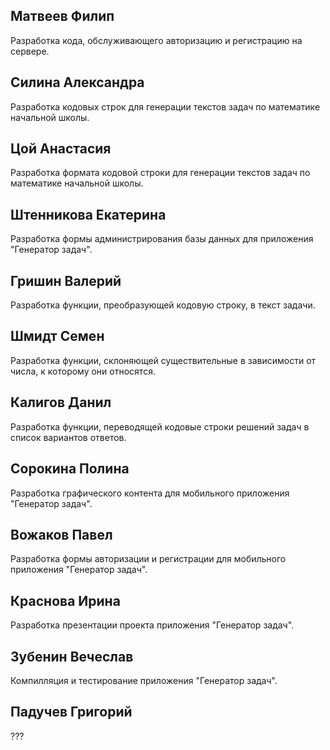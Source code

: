 <h2>Матвеев Филип</h2>
Разработка кода, обслуживающего авторизацию и регистрацию на сервере.
<h2>Силина Александра</h2>
Разработка кодовых строк для генерации текстов задач по математике начальной школы.
<h2>Цой Анастасия</h2>
Разработка формата кодовой строки для генерации текстов задач по математике начальной школы.
<h2>Штенникова Екатерина</h2>
Разработка формы администрирования базы данных для приложения "Генератор задач".
<h2>Гришин Валерий</h2>
Разработка функции, преобразующей кодовую строку, в текст задачи.
<h2>Шмидт Семен</h2>
Разработка функции, склоняющей существительные в зависимости от числа, к которому они относятся.
<h2>Калигов Данил</h2>
Разработка функции, переводящей кодовые строки решений задач в список вариантов ответов.
<h2>Сорокина Полина</h2>
Разработка графического контента для мобильного приложения "Генератор задач".
<h2>Вожаков Павел</h2>
Разработка формы авторизации и регистрации для мобильного приложения "Генератор задач".
<h2>Краснова Ирина</h2>
Разработка презентации проекта приложения "Генератор задач".
<h2>Зубенин Вечеслав</h2>
Компилляция и тестирование приложения "Генератор задач".
<h2>Падучев Григорий</h2>
???
